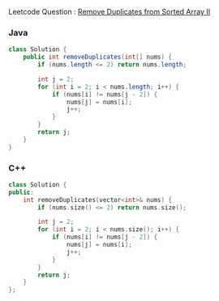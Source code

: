 Leetcode Question : [Remove Duplicates from Sorted Array II](https://leetcode.com/problems/remove-duplicates-from-sorted-array-ii/)

### Java
```java
class Solution {
    public int removeDuplicates(int[] nums) {
        if (nums.length <= 2) return nums.length;

        int j = 2;
        for (int i = 2; i < nums.length; i++) {
            if (nums[i] != nums[j - 2]) {
                nums[j] = nums[i];
                j++;
            }
        }
        return j;
    }
}
```

### C++
```cpp
class Solution {
public:
    int removeDuplicates(vector<int>& nums) {
        if (nums.size() <= 2) return nums.size();

        int j = 2;
        for (int i = 2; i < nums.size(); i++) {
            if (nums[i] != nums[j - 2]) {
                nums[j] = nums[i];
                j++;
            }
        }
        return j;
    }
};
```
